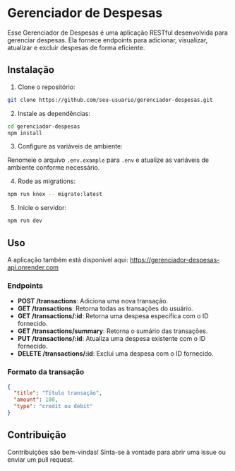 # Gerenciador de Despesas

Esse Gerenciador de Despesas é uma aplicação RESTful desenvolvida para gerenciar despesas. Ela fornece endpoints para adicionar, visualizar, atualizar e excluir despesas de forma eficiente.

## Instalação

1. Clone o repositório:

``` bash
git clone https://github.com/seu-usuario/gerenciador-despesas.git
```

2. Instale as dependências:

``` bash
cd gerenciador-despesas
npm install
```

3. Configure as variáveis de ambiente:

Renomeie o arquivo `.env.example` para `.env` e atualize as variáveis de ambiente conforme necessário.

4. Rode as migrations:

``` bash
npm run knex -- migrate:latest
```

5. Inicie o servidor:

``` bash
npm run dev
```

## Uso

A aplicação também está disponível aqui: <https://gerenciador-despesas-api.onrender.com>

### Endpoints

- **POST /transactions**: Adiciona uma nova transação.
- **GET /transactions**: Retorna todas as transações do usuário.
- **GET /transactions/:id**: Retorna uma despesa específica com o ID fornecido.
- **GET /transactions/summary**: Retorna o sumário das transações.
- **PUT /transactions/:id**: Atualiza uma despesa existente com o ID fornecido.
- **DELETE /transactions/:id**: Exclui uma despesa com o ID fornecido.

### Formato da transação

``` json
{
  "title": "Título transação",
  "amount": 100,
  "type": "credit ou debit"
}
```

## Contribuição

Contribuições são bem-vindas! Sinta-se à vontade para abrir uma issue ou enviar um pull request.
